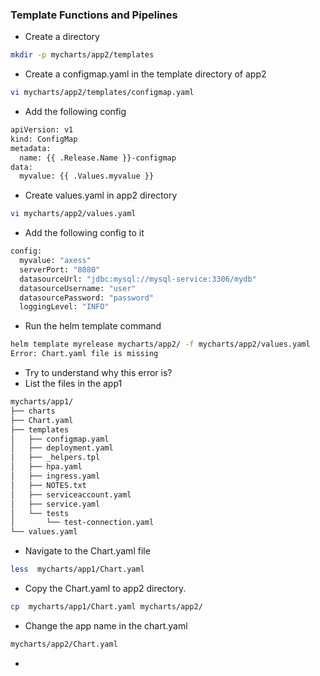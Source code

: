 ### Template Functions and Pipelines
* Create a directory
```bash
mkdir -p mycharts/app2/templates
```
* Create a configmap.yaml in the template directory of app2
```bash
vi mycharts/app2/templates/configmap.yaml
```
* Add the following config
```bash
apiVersion: v1
kind: ConfigMap
metadata:
  name: {{ .Release.Name }}-configmap
data:
  myvalue: {{ .Values.myvalue }}
```
* Create values.yaml in app2 directory
```bash
vi mycharts/app2/values.yaml
```
* Add the following config to it
```bash
config:
  myvalue: "axess"
  serverPort: "8080"
  datasourceUrl: "jdbc:mysql://mysql-service:3306/mydb"
  datasourceUsername: "user"
  datasourcePassword: "password"
  loggingLevel: "INFO"
```
* Run the helm template command
```bash
helm template myrelease mycharts/app2/ -f mycharts/app2/values.yaml 
Error: Chart.yaml file is missing
```
* Try to understand why this error is?
* List the files in the app1
```bash
mycharts/app1/
├── charts
├── Chart.yaml
├── templates
│   ├── configmap.yaml
│   ├── deployment.yaml
│   ├── _helpers.tpl
│   ├── hpa.yaml
│   ├── ingress.yaml
│   ├── NOTES.txt
│   ├── serviceaccount.yaml
│   ├── service.yaml
│   └── tests
│       └── test-connection.yaml
└── values.yaml
```
* Navigate to the Chart.yaml file 
```bash
less  mycharts/app1/Chart.yaml 
```
* Copy the Chart.yaml to app2 directory.
```bash
cp  mycharts/app1/Chart.yaml mycharts/app2/
```
* Change the app name in the chart.yaml
```bash
mycharts/app2/Chart.yaml 
```
*  
